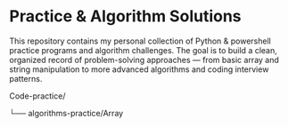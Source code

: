 # Practice & Algorithm Solutions

This repository contains my personal collection of Python & powershell practice programs and algorithm challenges.
The goal is to build a clean, organized record of problem-solving approaches — from basic array and string manipulation
to more advanced algorithms and coding interview patterns.

Code-practice/

└── algorithms-practice/Array
